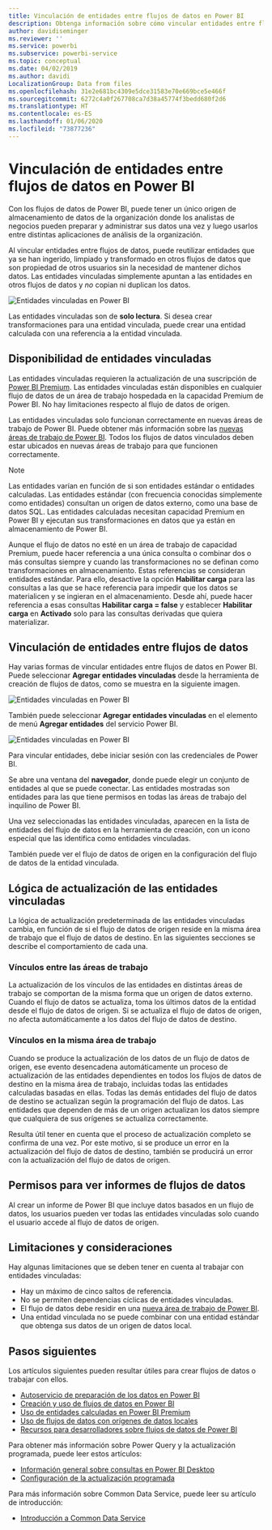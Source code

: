 ```yaml
---
title: Vinculación de entidades entre flujos de datos en Power BI
description: Obtenga información sobre cómo vincular entidades entre flujos de datos en Power BI.
author: davidiseminger
ms.reviewer: ''
ms.service: powerbi
ms.subservice: powerbi-service
ms.topic: conceptual
ms.date: 04/02/2019
ms.author: davidi
LocalizationGroup: Data from files
ms.openlocfilehash: 31e2e681bc4309e5dce31583e70e669bce5e466f
ms.sourcegitcommit: 6272c4a0f267708ca7d38a45774f3bedd680f2d6
ms.translationtype: HT
ms.contentlocale: es-ES
ms.lasthandoff: 01/06/2020
ms.locfileid: "73877236"
---
```

# <a name="link-entities-between-dataflows-in-power-bi"></a>Vinculación de entidades entre flujos de datos en Power BI

Con los flujos de datos de Power BI, puede tener un único origen de almacenamiento de datos de la organización donde los analistas de negocios pueden preparar y administrar sus datos una vez y luego usarlos entre distintas aplicaciones de análisis de la organización. 

Al vincular entidades entre flujos de datos, puede reutilizar entidades que ya se han ingerido, limpiado y transformado en otros flujos de datos que son propiedad de otros usuarios sin la necesidad de mantener dichos datos. Las entidades vinculadas simplemente apuntan a las entidades en otros flujos de datos y *no* copian ni duplican los datos.

![Entidades vinculadas en Power BI](media/service-dataflows-linked-entities/linked-entities_00.png)

Las entidades vinculadas son de **solo lectura**. Si desea crear transformaciones para una entidad vinculada, puede crear una entidad calculada con una referencia a la entidad vinculada.

## <a name="linked-entity-availability"></a>Disponibilidad de entidades vinculadas

Las entidades vinculadas requieren la actualización de una suscripción de [Power BI Premium](service-premium-what-is.md). Las entidades vinculadas están disponibles en cualquier flujo de datos de un área de trabajo hospedada en la capacidad Premium de Power BI. No hay limitaciones respecto al flujo de datos de origen.

Las entidades vinculadas solo funcionan correctamente en nuevas áreas de trabajo de Power BI. Puede obtener más información sobre las [nuevas áreas de trabajo de Power BI](service-create-the-new-workspaces.md). Todos los flujos de datos vinculados deben estar ubicados en nuevas áreas de trabajo para que funcionen correctamente.

> [!NOTE]
> Las entidades varían en función de si son entidades estándar o entidades calculadas. Las entidades estándar (con frecuencia conocidas simplemente como entidades) consultan un origen de datos externo, como una base de datos SQL. Las entidades calculadas necesitan capacidad Premium en Power BI y ejecutan sus transformaciones en datos que ya están en almacenamiento de Power BI. 
>
>Aunque el flujo de datos no esté en un área de trabajo de capacidad Premium, puede hacer referencia a una única consulta o combinar dos o más consultas siempre y cuando las transformaciones no se definan como transformaciones en almacenamiento. Estas referencias se consideran entidades estándar. Para ello, desactive la opción **Habilitar carga** para las consultas a las que se hace referencia para impedir que los datos se materialicen y se ingieran en el almacenamiento. Desde ahí, puede hacer referencia a esas consultas **Habilitar carga = false** y establecer **Habilitar carga** en **Activado** solo para las consultas derivadas que quiera materializar.


## <a name="how-to-link-entities-between-dataflows"></a>Vinculación de entidades entre flujos de datos

Hay varias formas de vincular entidades entre flujos de datos en Power BI. Puede seleccionar **Agregar entidades vinculadas** desde la herramienta de creación de flujos de datos, como se muestra en la siguiente imagen. 

![Entidades vinculadas en Power BI](media/service-dataflows-linked-entities/linked-entities_00.png)

También puede seleccionar **Agregar entidades vinculadas** en el elemento de menú **Agregar entidades** del servicio Power BI.

![Entidades vinculadas en Power BI](media/service-dataflows-linked-entities/linked-entities_01.png)

Para vincular entidades, debe iniciar sesión con las credenciales de Power BI.

Se abre una ventana del **navegador**, donde puede elegir un conjunto de entidades al que se puede conectar. Las entidades mostradas son entidades para las que tiene permisos en todas las áreas de trabajo del inquilino de Power BI. 

Una vez seleccionadas las entidades vinculadas, aparecen en la lista de entidades del flujo de datos en la herramienta de creación, con un icono especial que las identifica como entidades vinculadas.

También puede ver el flujo de datos de origen en la configuración del flujo de datos de la entidad vinculada.

## <a name="refresh-logic-of-linked-entities"></a>Lógica de actualización de las entidades vinculadas
La lógica de actualización predeterminada de las entidades vinculadas cambia, en función de si el flujo de datos de origen reside en la misma área de trabajo que el flujo de datos de destino. En las siguientes secciones se describe el comportamiento de cada una.

### <a name="links-between-workspaces"></a>Vínculos entre las áreas de trabajo

La actualización de los vínculos de las entidades en distintas áreas de trabajo se comportan de la misma forma que un origen de datos externo. Cuando el flujo de datos se actualiza, toma los últimos datos de la entidad desde el flujo de datos de origen. Si se actualiza el flujo de datos de origen, no afecta automáticamente a los datos del flujo de datos de destino.

### <a name="links-in-the-same-workspace"></a>Vínculos en la misma área de trabajo

Cuando se produce la actualización de los datos de un flujo de datos de origen, ese evento desencadena automáticamente un proceso de actualización de las entidades dependientes en todos los flujos de datos de destino en la misma área de trabajo, incluidas todas las entidades calculadas basadas en ellas. Todas las demás entidades del flujo de datos de destino se actualizan según la programación del flujo de datos. Las entidades que dependen de más de un origen actualizan los datos siempre que cualquiera de sus orígenes se actualiza correctamente.

Resulta útil tener en cuenta que el proceso de actualización completo se confirma de una vez. Por este motivo, si se produce un error en la actualización del flujo de datos de destino, también se producirá un error con la actualización del flujo de datos de origen.

## <a name="permissions-when-viewing-reports-from-dataflows"></a>Permisos para ver informes de flujos de datos

Al crear un informe de Power BI que incluye datos basados en un flujo de datos, los usuarios pueden ver todas las entidades vinculadas solo cuando el usuario accede al flujo de datos de origen.

## <a name="limitations-and-considerations"></a>Limitaciones y consideraciones

Hay algunas limitaciones que se deben tener en cuenta al trabajar con entidades vinculadas:

* Hay un máximo de cinco saltos de referencia.
* No se permiten dependencias cíclicas de entidades vinculadas.
* El flujo de datos debe residir en una [nueva área de trabajo de Power BI](service-create-the-new-workspaces.md).
* Una entidad vinculada no se puede combinar con una entidad estándar que obtenga sus datos de un origen de datos local.


## <a name="next-steps"></a>Pasos siguientes

Los artículos siguientes pueden resultar útiles para crear flujos de datos o trabajar con ellos. 

* [Autoservicio de preparación de los datos en Power BI](service-dataflows-overview.md)
* [Creación y uso de flujos de datos en Power BI](service-dataflows-create-use.md)
* [Uso de entidades calculadas en Power BI Premium](service-dataflows-computed-entities-premium.md)
* [Uso de flujos de datos con orígenes de datos locales](service-dataflows-on-premises-gateways.md)
* [Recursos para desarrolladores sobre flujos de datos de Power BI](service-dataflows-developer-resources.md)

Para obtener más información sobre Power Query y la actualización programada, puede leer estos artículos:
* [Información general sobre consultas en Power BI Desktop](desktop-query-overview.md)
* [Configuración de la actualización programada](refresh-scheduled-refresh.md)

Para más información sobre Common Data Service, puede leer su artículo de introducción:
* [Introducción a Common Data Service](https://docs.microsoft.com/powerapps/common-data-model/overview)

